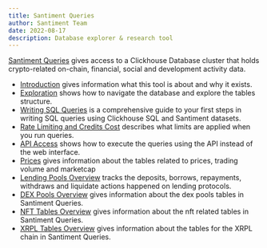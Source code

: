 ```yaml
---
title: Santiment Queries
author: Santiment Team
date: 2022-08-17
description: Database explorer & research tool
---
```


[Santiment Queries](https://app.santiment.net/queries) gives access to a Clickhouse Database cluster that holds crypto-related on-chain, financial, social and development activity data.

- [Introduction](/santiment-queries/introduction) gives information what this tool is about and why it exists.
- [Exploration](/santiment-queries/exploration) shows how to navigate the database and explore the tables structure.
- [Writing SQL Queries](/santiment-queries/writing-sql-queries) is a comprehensive guide to your first steps in writing SQL queries using Clickhouse SQL and Santiment datasets.
- [Rate Limiting and Credits Cost](/santiment-queries/rate-limitings-and-credits-cost) describes what limits are applied when you run queries.
- [API Access](/santiment-queries/api-access) shows how to execute the queries using the API instead of the web interface.
- [Prices](/santiment-queries/prices/) gives information about the tables related to prices, trading volume and marketcap
- [Lending Pools Overview](/santiment-queries/lending-pools/) tracks the deposits, borrows, repayments, withdraws and liquidate actions happened on lending protocols. 
- [DEX Pools Overview](/santiment-queries/dex-pools/) gives information about the dex pools tables in Santiment Queries.
- [NFT Tables Overview](/santiment-queries/nft-tables) gives information about the nft related tables in Santiment Queries.
- [XRPL Tables Overview](santiment-queries/xrpl-tables) gives information about the tables for the XRPL chain in Santiment Queries.
